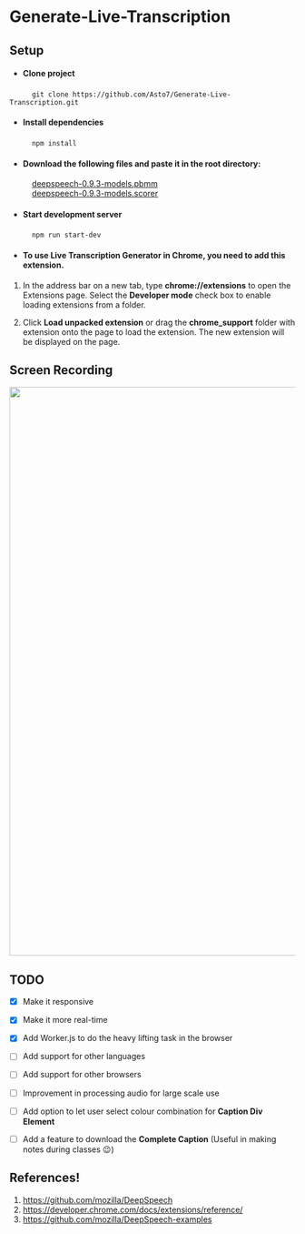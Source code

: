 # Generate-Live-Transcription

## Setup

- #### Clone project
&nbsp; &nbsp; &nbsp; &nbsp; &nbsp; `git clone https://github.com/Asto7/Generate-Live-Transcription.git`


- #### Install dependencies
&nbsp; &nbsp; &nbsp; &nbsp; &nbsp; `npm install`


- #### Download the following files and paste it in the root directory:  <br />
&nbsp; &nbsp; &nbsp; &nbsp; &nbsp; [deepspeech-0.9.3-models.pbmm](https://github.com/mozilla/DeepSpeech/releases/download/v0.9.3/deepspeech-0.9.3-models.pbmm)  <br />
&nbsp; &nbsp; &nbsp; &nbsp; &nbsp; [deepspeech-0.9.3-models.scorer](https://github.com/mozilla/DeepSpeech/releases/download/v0.9.3/deepspeech-0.9.3-models.scorer)  <br />


- #### Start development server
&nbsp; &nbsp; &nbsp; &nbsp; &nbsp; ` npm run start-dev `


- #### To use Live Transcription Generator in Chrome, you need to add this extension.
1. In the address bar on a new tab, type <b>chrome://extensions</b> to open the Extensions page. Select the <b>Developer mode</b> check box to enable loading extensions from a folder.

2. Click <b>Load unpacked extension</b> or drag the <b>chrome_support</b> folder with extension onto the page to load the extension. The new extension will be displayed on the page.
 
## Screen Recording

<a target = "_blank" href="https://youtu.be/pqKPrE-BTAs?t=4s"> 
 <img src="https://user-images.githubusercontent.com/49583145/113033295-7d73a500-91ae-11eb-873a-25ccd43a568d.png" width="1000"/>
</a>

## TODO

- [x] Make it responsive
- [x] Make it more real-time
- [x] Add Worker.js to do the heavy lifting task in the browser
- [ ] Add support for other languages
- [ ] Add support for other browsers
- [ ] Improvement in processing audio for large scale use
- [ ] Add option to let user select colour combination for **Caption Div Element**
- [ ] Add a feature to download the **Complete Caption** (Useful in making notes during classes :wink:)


## References!
1. https://github.com/mozilla/DeepSpeech
2. https://developer.chrome.com/docs/extensions/reference/
3. https://github.com/mozilla/DeepSpeech-examples
